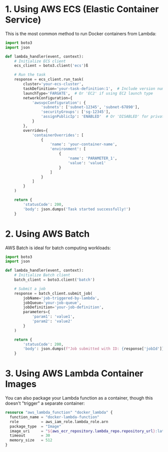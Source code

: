 # 1. Using AWS ECS (Elastic Container Service)

This is the most common method to run Docker containers from Lambda:

```python
import boto3
import json

def lambda_handler(event, context):
    # Initialize ECS client
    ecs_client = boto3.client('ecs')ß

    # Run the task
    response = ecs_client.run_task(
        cluster='your-ecs-cluster',
        taskDefinition='your-task-definition:1',  # Include version number
        launchType='FARGATE',  # Or 'EC2' if using EC2 launch type
        networkConfiguration={
            'awsvpcConfiguration': {
                'subnets': ['subnet-12345', 'subnet-67890'],
                'securityGroups': ['sg-12345'],
                'assignPublicIp': 'ENABLED'  # Or 'DISABLED' for private subnets
            }
        },
        overrides={
            'containerOverrides': [
                {
                    'name': 'your-container-name',
                    'environment': [
                        {
                            'name': 'PARAMETER_1',
                            'value': 'value1'
                        }
                    ]
                }
            ]
        }
    )

    return {
        'statusCode': 200,
        'body': json.dumps('Task started successfully!')
    }
```

# 2. Using AWS Batch

AWS Batch is ideal for batch computing workloads:

```python
import boto3
import json

def lambda_handler(event, context):
    # Initialize Batch client
    batch_client = boto3.client('batch')

    # Submit a job
    response = batch_client.submit_job(
        jobName='job-triggered-by-lambda',
        jobQueue='your-job-queue',
        jobDefinition='your-job-definition',
        parameters={
            'param1': 'value1',
            'param2': 'value2'
        }
    )

    return {
        'statusCode': 200,
        'body': json.dumps(f"Job submitted with ID: {response['jobId']}")
    }

```

# 3. Using AWS Lambda Container Images

You can also package your Lambda function as a container, though this doesn't "trigger" a separate container:

```terraform
resource "aws_lambda_function" "docker_lambda" {
  function_name = "docker-lambda-function"
  role          = aws_iam_role.lambda_role.arn
  package_type  = "Image"
  image_uri     = "${aws_ecr_repository.lambda_repo.repository_url}:latest"
  timeout       = 30
  memory_size   = 512
}
```
